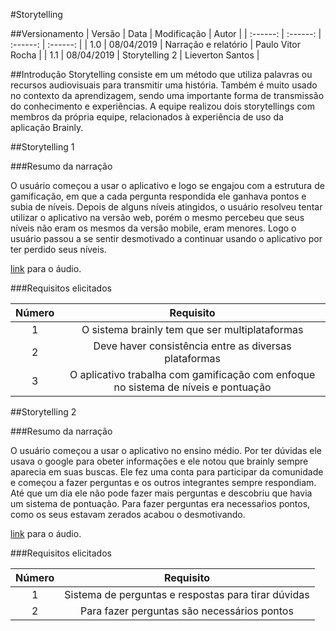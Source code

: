 #Storytelling

##Versionamento
|  Versão | Data | Modificação | Autor |
|  :------: | :------: | :------: | :------: |
| 1.0 | 08/04/2019 | Narração e relatório | Paulo Vitor Rocha |
| 1.1 | 08/04/2019 | Storytelling 2 | Lieverton Santos |

##Introdução
Storytelling consiste em um método que utiliza palavras ou recursos audiovisuais para transmitir uma história. Também é muito usado no contexto da aprendizagem, sendo uma importante forma de transmissão do conhecimento e experiências.
A equipe realizou dois storytellings com membros da própria equipe, relacionados à experiência de uso da aplicação Brainly.

##Storytelling 1

###Resumo da narração

O usuário começou a usar o aplicativo e logo se engajou com a estrutura de gamificação, em que a cada pergunta respondida ele ganhava pontos e subia de níveis. Depois de alguns níveis atingidos, o usuário resolveu tentar utilizar o aplicativo na versão web, porém o mesmo percebeu que seus níveis não eram os mesmos da versão mobile, eram menores. Logo o usuário passou a se sentir desmotivado a continuar usando o aplicativo por ter perdido seus níveis.

[link](https://drive.google.com/drive/folders/1iFSg0jS1S7qAZ2TPhfGizR7Ft--l8H8T) para o áudio.

###Requisitos elicitados

|  Número | Requisito |
|  :------: | :------: |
| 1 | O sistema brainly tem que ser multiplataformas |
| 2 | Deve haver consistência entre as diversas plataformas |
| 3 | O aplicativo trabalha com gamificação com enfoque no sistema de níveis e pontuação |

##Storytelling 2

###Resumo da narração

O usuário começou a usar o aplicativo no ensino médio. Por ter dúvidas ele usava o google para obeter informações e ele notou que brainly sempre aparecia em suas buscas. Ele fez uma conta para participar da comunidade e começou a fazer perguntas e os outros integrantes sempre respondiam. Até que um dia ele não pode fazer mais perguntas e descobriu que havia um sistema de pontuação. Para fazer perguntas era necessaŕios pontos, como os seus estavam zerados acabou o desmotivando.

[link](https://drive.google.com/drive/folders/1OAta1iwfKHc2XcyZ5KTAQacF4BMNEKvY) para o áudio.

###Requisitos elicitados

|  Número | Requisito |
|  :------: | :------: |
| 1 | Sistema de perguntas e respostas para tirar dúvidas |
| 2 | Para fazer perguntas são necessários pontos |

